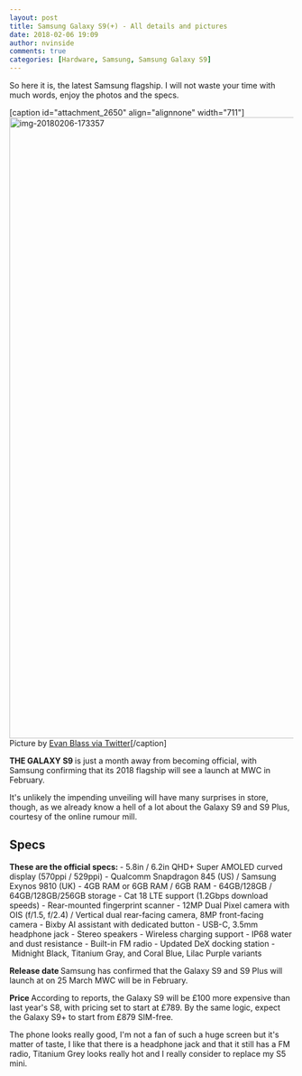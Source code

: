 ```yaml
---
layout: post
title: Samsung Galaxy S9(+) - All details and pictures
date: 2018-02-06 19:09
author: nvinside
comments: true
categories: [Hardware, Samsung, Samsung Galaxy S9]
---
```

So here it is, the latest Samsung flagship. I will not waste your time with much words, enjoy the photos and the specs.

[caption id="attachment_2650" align="alignnone" width="711"]<img class="alignnone size-full wp-image-2650" src="https://chefkochblog.files.wordpress.com/2018/02/img-20180206-173357.jpg" alt="img-20180206-173357" width="711" height="1100" /> Picture by <a href="https://twitter.com/evleaks/status/960572779534962690" target="_blank" rel="noopener">Evan Blass via Twitter</a>[/caption]

<!--more-->

<strong>THE GALAXY S9 </strong>is just a month away from becoming official, with Samsung confirming that its 2018 flagship will see a launch at MWC in February.

It's unlikely the impending unveiling will have many surprises in store, though, as we already know a hell of a lot about the Galaxy S9 and S9 Plus, courtesy of the online rumour mill.

<h2>Specs</h2>

<div><strong>These are the official specs:
</strong>- 5.8in / 6.2in QHD+ Super AMOLED curved display (570ppi / 529ppi)
- Qualcomm Snapdragon 845 (US) / Samsung Exynos 9810 (UK)
- 4GB RAM or 6GB RAM / 6GB RAM
- 64GB/128GB / 64GB/128GB/256GB storage
- Cat 18 LTE support (1.2Gbps download speeds)
- Rear-mounted fingerprint scanner
- 12MP Dual Pixel camera with OIS (f/1.5, f/2.4) / Vertical dual rear-facing camera, 8MP front-facing camera
- Bixby AI assistant with dedicated button
- USB-C, 3.5mm headphone jack
- Stereo speakers
- Wireless charging support
- IP68 water and dust resistance
- Built-in FM radio
- Updated DeX docking station
- Midnight Black, Titanium Gray, and Coral Blue, Lilac Purple variants</div>

<div></div>

<strong>Release date
</strong>Samsung has confirmed that the Galaxy S9 and S9 Plus will launch at on 25 March MWC will be in February.

<strong>Price
</strong>According to reports, the Galaxy S9 will be £100 more expensive than last year's S8, with pricing set to start at £789. By the same logic, expect the Galaxy S9+ to start from £879 SIM-free.

The phone looks really good, I'm not a fan of such a huge screen but it's matter of taste, I like that there is a headphone jack and that it still has a FM radio, Titanium Grey looks really hot and I really consider to replace my S5 mini.
